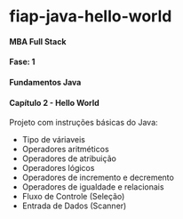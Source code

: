 # fiap-java-hello-world
#### MBA Full Stack
#### Fase: 1
#### Fundamentos Java
#### Capítulo 2 - Hello World

Projeto com instruções básicas do Java:
* Tipo de váriaveis
* Operadores aritméticos
* Operadores de atribuição
* Operadores lógicos
* Operadores de incremento e decremento
* Operadores de igualdade e relacionais
* Fluxo de Controle (Seleção)
* Entrada de Dados (Scanner)
